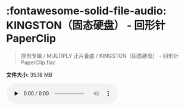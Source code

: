 # :fontawesome-solid-file-audio: KINGSTON（固态硬盘） - 回形针PaperClip

> 原创专辑 / MULTIPLY 正片叠底 / KINGSTON（固态硬盘） - 回形针PaperClip.flac

**文件大小**: 35.18 MB

<audio preload="none" controls><source src="https://file.hsyhx.top/原创专辑/MULTIPLY_正片叠底/KINGSTON（固态硬盘） - 回形针PaperClip.flac" type="audio/mpeg">您的浏览器不支持此音频格式</audio>